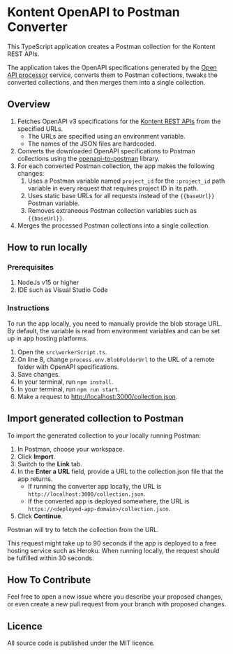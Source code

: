 # Kontent OpenAPI to Postman Converter

This TypeScript application creates a Postman collection for the Kontent REST APIs.

The application takes the OpenAPI specifications generated by the [Open API processor](https://github.com/KenticoDocs/kontent-docs-open-api-processor) service, converts them to Postman collections, tweaks the converted collections, and then merges them into a single collection.

## Overview

1. Fetches OpenAPI v3 specifications for the [Kontent REST APIs](https://kontent.ai/learn/reference/kontent-apis-overview) from the specified URLs.
    * The URLs are specified using an environment variable.
    * The names of the JSON files are hardcoded.
2. Converts the downloaded OpenAPI specifications to Postman collections using the [openapi-to-postman](https://github.com/postmanlabs/openapi-to-postman) library.
3. For each converted Postman collection, the app makes the following changes:
    1. Uses a Postman variable named `project_id` for the `:project_id` path variable in every request that requires project ID in its path.
    2. Uses static base URLs for all requests instead of the `{{baseUrl}}` Postman variable.
    3. Removes extraneous Postman collection variables such as `{{baseUrl}}`.
4. Merges the processed Postman collections into a single collection.

## How to run locally

### Prerequisites

1. NodeJs v15 or higher
2. IDE such as Visual Studio Code

### Instructions

To run the app locally, you need to manually provide the blob storage URL. By default, the variable is read from environment variables and can be set up in app hosting platforms.

1. Open the `src\workerScript.ts`.
2. On line 8, change `process.env.BlobFolderUrl` to the URL of a remote folder with OpenAPI specifications.
3. Save changes.
4. In your terminal, run `npm install`.
5. In your terminal, run `npm run start`.
6. Make a request to <http://localhost:3000/collection.json>.

## Import generated collection to Postman

To import the generated collection to your locally running Postman:

1. In Postman, choose your workspace.
2. Click **Import**.
3. Switch to the **Link** tab.
4. In the **Enter a URL** field, provide a URL to the collection.json file that the app returns.
   * If running the converter app locally, the URL is `http://localhost:3000/collection.json`.
   * If the converted app is deployed somewhere, the URL is `https://<deployed-app-domain>/collection.json`.
5. Click **Continue**.

Postman will try to fetch the collection from the URL.

This request might take up to 90 seconds if the app is deployed to a free hosting service such as Heroku. When running locally, the request should be fulfilled within 30 seconds.

## How To Contribute

Feel free to open a new issue where you describe your proposed changes, or even create a new pull request from your branch with proposed changes.

## Licence

All source code is published under the MIT licence.
